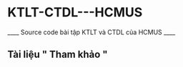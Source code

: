 # KTLT-CTDL---HCMUS

____ Source code bài tập KTLT và CTDL của HCMUS ____  

##      Tài liệu " Tham khảo "      ##
